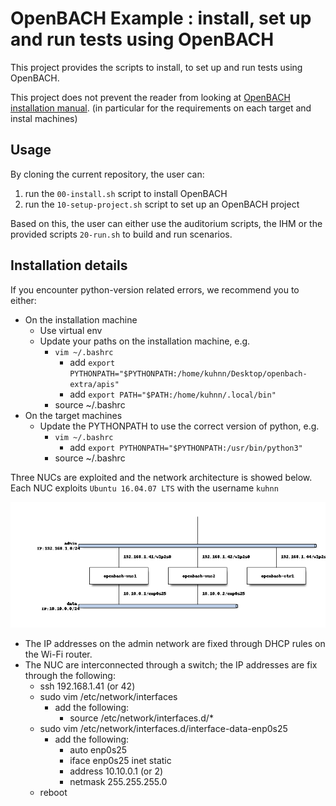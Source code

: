 # OpenBACH Example : install, set up and run tests using OpenBACH

This project provides the scripts to install, to set up and run tests using OpenBACH.

This project does not prevent the reader from looking at [OpenBACH installation manual](https://wiki.net4sat.org/doku.php?id=openbach:manuals:2.x:installation_manual:index).
(in particular for the requirements on each target and instal machines)

## Usage

By cloning the current repository, the user can:

1. run the `00-install.sh` script to install OpenBACH
1. run the `10-setup-project.sh` script to set up an OpenBACH project

Based on this, the user can either use the auditorium scripts, the IHM or the provided scripts `20-run.sh` to build and run scenarios.

## Installation details

If you encounter python-version related errors, we recommend you to either: 

* On the installation machine
  * Use virtual env
  * Update your paths on the installation machine, e.g. 
    * `vim ~/.bashrc`
      * add `export PYTHONPATH="$PYTHONPATH:/home/kuhnn/Desktop/openbach-extra/apis"`
      * add `export PATH="$PATH:/home/kuhnn/.local/bin"`
    * source ~/.bashrc 
* On the target machines
  * Update the PYTHONPATH to use the correct version of python, e.g.
    * `vim ~/.bashrc`
      * add `export PYTHONPATH="$PYTHONPATH:/usr/bin/python3"`
    * source ~/.bashrc 


Three NUCs are exploited and the network architecture is showed below.
Each NUC exploits `Ubuntu 16.04.07 LTS` with the username `kuhnn`

![Network architecture](nuc-archi.png)

* The IP addresses on the admin network are fixed through DHCP rules on the Wi-Fi router.
* The NUC are interconnected through a switch; the IP addresses are fix through the following: 
  * ssh 192.168.1.41 (or 42)
  * sudo vim /etc/network/interfaces
    * add the following: 
      * source /etc/network/interfaces.d/*
  * sudo vim /etc/network/interfaces.d/interface-data-enp0s25
    * add the following:
      * auto enp0s25 
      * iface enp0s25 inet static
      * address 10.10.0.1 (or 2)
      * netmask 255.255.255.0
  * reboot
 
